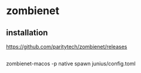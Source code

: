 # zombienet 

## installation
https://github.com/paritytech/zombienet/releases

##
zombienet-macos -p native spawn junius/config.toml

##
